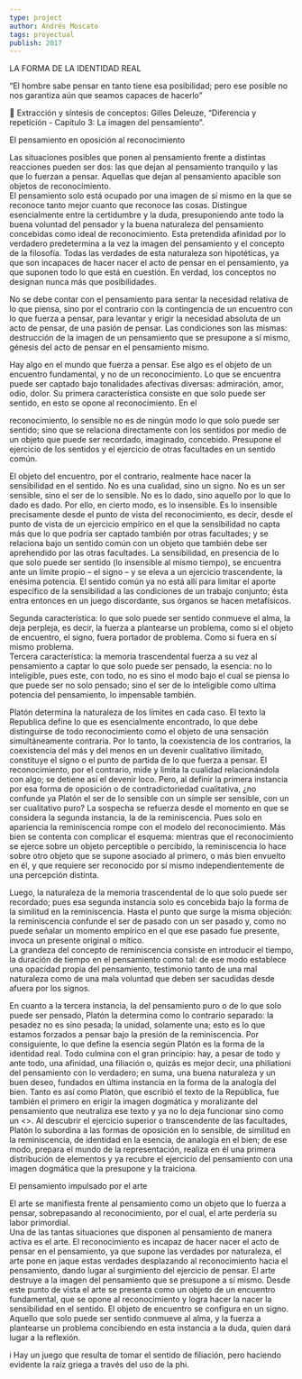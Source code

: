 ```yaml
---
type: project
author: Andrés Moscato
tags: proyectual
publish: 2017
---
```


LA FORMA DE LA IDENTIDAD REAL

“El hombre sabe pensar en tanto tiene esa posibilidad; pero ese posible no nos garantiza aún que seamos capaces de hacerlo”

 Extracción y síntesis de conceptos: Gilles Deleuze, “Diferencia y repetición - Capítulo 3: La imagen del pensamiento”.

El pensamiento en oposición al reconocimiento

Las situaciones posibles que ponen al pensamiento frente a distintas reacciones pueden ser dos: las que dejan al pensamiento tranquilo y las que lo fuerzan a pensar. Aquellas que dejan al pensamiento apacible son objetos de reconocimiento.  
El pensamiento solo está ocupado por una imagen de sí mismo en la que se reconoce tanto mejor cuanto que reconoce las cosas. Distingue esencialmente entre la certidumbre y la duda, presuponiendo ante todo la buena voluntad del pensador y la buena naturaleza del pensamiento concebidas como ideal de reconocimiento. Esta pretendida afinidad por lo verdadero predetermina a la vez la imagen del pensamiento y el concepto de la filosofía. Todas las verdades de esta naturaleza son hipotéticas, ya que son incapaces de hacer nacer el acto de pensar en el pensamiento, ya que suponen todo lo que está en cuestión. En verdad, los conceptos no designan nunca más que posibilidades.

No se debe contar con el pensamiento para sentar la necesidad relativa de lo que piensa, sino por el contrario con la contingencia de un encuentro con lo que fuerza a pensar, para levantar y erigir la necesidad absoluta de un acto de pensar, de una pasión de pensar. Las condiciones son las mismas: destrucción de la imagen de un pensamiento que se presupone a sí mismo, génesis del acto de pensar en el pensamiento mismo.

Hay algo en el mundo que fuerza a pensar. Ese algo es el objeto de un encuentro fundamental, y no de un reconocimiento. Lo que se encuentra puede ser captado bajo tonalidades afectivas diversas: admiración, amor, odio, dolor. Su primera característica consiste en que solo puede ser sentido, en esto se opone al reconocimiento. En el

reconocimiento, lo sensible no es de ningún modo lo que solo puede ser sentido; sino que se relaciona directamente con los sentidos por medio de un objeto que puede ser recordado, imaginado, concebido. Presupone el ejercicio de los sentidos y el ejercicio de otras facultades en un sentido común.

El objeto del encuentro, por el contrario, realmente hace nacer la sensibilidad en el sentido. No es una cualidad, sino un signo. No es un ser sensible, sino el ser de lo sensible. No es lo dado, sino aquello por lo que lo dado es dado. Por ello, en cierto modo, es lo insensible. Es lo insensible precisamente desde el punto de vista del reconocimiento, es decir, desde el punto de vista de un ejercicio empírico en el que la sensibilidad no capta más que lo que podría ser captado también por otras facultades; y se relaciona bajo un sentido común con un objeto que también debe ser aprehendido por las otras facultades. La sensibilidad, en presencia de lo que solo puede ser sentido (lo insensible al mismo tiempo), se encuentra ante un límite propio – el signo – y se eleva a un ejercicio trascendente, la enésima potencia. El sentido común ya no está allí para limitar el aporte específico de la sensibilidad a las condiciones de un trabajo conjunto; ésta entra entonces en un juego discordante, sus órganos se hacen metafísicos.

Segunda característica: lo que solo puede ser sentido conmueve el alma, la deja perpleja, es decir, la fuerza a plantearse un problema, como si el objeto de encuentro, el signo, fuera portador de problema. Como si fuera en sí mismo problema.  
Tercera característica: la memoria trascendental fuerza a su vez al pensamiento a captar lo que solo puede ser pensado, la esencia: no lo inteligible, pues este, con todo, no es sino el modo bajo el cual se piensa lo que puede ser no solo pensado; sino el ser de lo inteligible como ultima potencia del pensamiento, lo impensable también.

Platón determina la naturaleza de los límites en cada caso. El texto la Republica define lo que es esencialmente encontrado, lo que debe distinguirse de todo reconocimiento como el objeto de una sensación simultáneamente contraria. Por lo tanto, la coexistencia de los contrarios, la coexistencia del más y del menos en un devenir cualitativo ilimitado, constituye el signo o el punto de partida de lo que fuerza a pensar. El reconocimiento, por el contrario, mide y limita la cualidad relacionándola con algo; se detiene así el devenir loco. Pero, al definir la primera instancia por esa forma de oposición o de contradictoriedad cualitativa, ¿no confunde ya Platón el ser de lo sensible con un simple ser sensible, con un ser cualitativo puro? La sospecha se refuerza desde el momento en que se considera la segunda instancia, la de la reminiscencia. Pues solo en apariencia la reminiscencia rompe con el modelo del reconocimiento. Más bien se contenta con complicar el esquema: mientras que el reconocimiento se ejerce sobre un objeto perceptible o percibido, la reminiscencia lo hace sobre otro objeto que se supone asociado al primero, o más bien envuelto en él, y que requiere ser reconocido por sí mismo independientemente de una percepción distinta.

Luego, la naturaleza de la memoria trascendental de lo que solo puede ser recordado; pues esa segunda instancia solo es concebida bajo la forma de la similitud en la reminiscencia. Hasta el punto que surge la misma objeción: la reminiscencia confunde el ser de pasado con un ser pasado y, como no puede señalar un momento empírico en el que ese pasado fue presente, invoca un presente original o mítico.  
La grandeza del concepto de reminiscencia consiste en introducir el tiempo, la duración de tiempo en el pensamiento como tal: de ese modo establece una opacidad propia del pensamiento, testimonio tanto de una mal naturaleza como de una mala voluntad que deben ser sacudidas desde afuera por los signos.

En cuanto a la tercera instancia, la del pensamiento puro o de lo que solo puede ser pensado, Platón la determina como lo contrario separado: la pesadez no es sino pesada; la unidad, solamente una; esto es lo que estamos forzados a pensar bajo la presión de la reminiscencia. Por consiguiente, lo que define la esencia según Platón es la forma de la identidad real. Todo culmina con el gran principio: hay, a pesar de todo y ante todo, una afinidad, una filiación o, quizás es mejor decir, una philiationi del pensamiento con lo verdadero; en suma, una buena naturaleza y un buen deseo, fundados en última instancia en la forma de la analogía del bien. Tanto es así como Platón, que escribió el texto de la República, fue también el primero en erigir la imagen dogmática y moralizante del pensamiento que neutraliza ese texto y ya no lo deja funcionar sino como un <<arrepentimiento>>. Al descubrir el ejercicio superior o transcendente de las facultades, Platón lo subordina a las formas de oposición en lo sensible, de similitud en la reminiscencia, de identidad en la esencia, de analogía en el bien; de ese modo, prepara el mundo de la representación, realiza en él una primera distribución de elementos y ya recubre el ejercicio del pensamiento con una imagen dogmática que la presupone y la traiciona.

El pensamiento impulsado por el arte

El arte se manifiesta frente al pensamiento como un objeto que lo fuerza a pensar, sobrepasando al reconocimiento, por el cual, el arte perdería su labor primordial.  
Una de las tantas situaciones que disponen al pensamiento de manera activa es el arte. El reconocimiento es incapaz de hacer nacer el acto de pensar en el pensamiento, ya que supone las verdades por naturaleza, el arte pone en jaque estas verdades desplazando al reconocimiento hacia el pensamiento, dando lugar al surgimiento del ejercicio de pensar. El arte destruye a la imagen del pensamiento que se presupone a sí mismo. Desde este punto de vista el arte se presenta como un objeto de un encuentro fundamental, que se opone al reconocimiento y logra hacer la nacer la sensibilidad en el sentido. El objeto de encuentro se configura en un signo. Aquello que solo puede ser sentido conmueve al alma, y la fuerza a plantearse un problema concibiendo en esta instancia a la duda, quien dará lugar a la reflexión.

i Hay un juego que resulta de tomar el sentido de filiación, pero haciendo evidente la raíz griega a través del uso de la phi.
